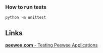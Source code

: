 ### How to run tests

```commandline
python -m unittest
```

## Links
[**peewee.com** - Testing Peewee Applications](https://docs.peewee-orm.com/en/latest/peewee/database.html#testing-peewee-applications)